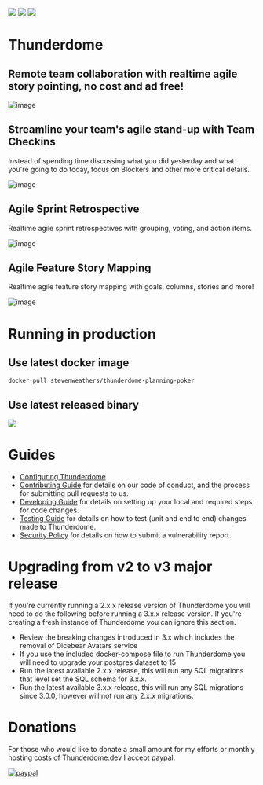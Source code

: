 ![](https://github.com/StevenWeathers/thunderdome-planning-poker/workflows/ci/badge.svg)
[![](https://img.shields.io/docker/pulls/stevenweathers/thunderdome-planning-poker.svg)](https://hub.docker.com/r/stevenweathers/thunderdome-planning-poker)
[![](https://img.shields.io/github/v/release/stevenweathers/thunderdome-planning-poker?include_prereleases)](https://github.com/StevenWeathers/thunderdome-planning-poker/releases/latest)

# Thunderdome

## Remote team collaboration with realtime agile story pointing, no cost and ad free!

![image](https://user-images.githubusercontent.com/846933/95778842-eb76ef00-0c96-11eb-99d8-af5d098c12ee.png)

## Streamline your team's agile stand-up with Team Checkins

Instead of spending time discussing what you did yesterday and what you're going to do today, focus on Blockers and
other more critical details.

![image](https://user-images.githubusercontent.com/846933/146627094-1f31a277-a454-4fd1-b707-ecb95559e9ad.png)

## Agile Sprint Retrospective

Realtime agile sprint retrospectives with grouping, voting, and action items.

![image](https://user-images.githubusercontent.com/846933/173260209-3ef3299f-f1b2-41e8-802f-17d40649c66d.png)

## Agile Feature Story Mapping

Realtime agile feature story mapping with goals, columns, stories and more!

![image](https://user-images.githubusercontent.com/846933/173260211-304a973d-4ede-494f-bb7d-b7e5c86a4e6e.png)

# Running in production

## Use latest docker image

```
docker pull stevenweathers/thunderdome-planning-poker
```

## Use latest released binary

[![](https://img.shields.io/github/v/release/stevenweathers/thunderdome-planning-poker?include_prereleases)](https://github.com/StevenWeathers/thunderdome-planning-poker/releases/latest)

# Guides

- [Configuring Thunderdome](docs/CONFIGURATION.md)
- [Contributing Guide](docs/CONTRIBUTING.md) for details on our code of conduct, and the process for submitting pull
  requests to us.
- [Developing Guide](docs/DEVELOPING.md) for details on setting up your local and required steps for code changes.
- [Testing Guide](docs/TESTING.md) for details on how to test (unit and end to end) changes made to Thunderdome.
- [Security Policy](docs/SECURITY.md) for details on how to submit a vulnerability report.

# Upgrading from v2 to v3 major release

If you're currently running a 2.x.x release version of Thunderdome you will need to do the following before running a
3.x.x release version. If you're creating a fresh instance of Thunderdome you can ignore this section.

- Review the breaking changes introduced in 3.x which includes the removal of Dicebear Avatars service
- If you use the included docker-compose file to run Thunderdome you will need to upgrade your postgres dataset to 15
- Run the latest available 2.x.x release, this will run any SQL migrations that level set the SQL schema for 3.x.x.
- Run the latest available 3.x.x release, this will run any SQL migrations since 3.0.0, however will not run any 2.x.x
  migrations.

# Donations

For those who would like to donate a small amount for my efforts or monthly hosting costs of Thunderdome.dev I accept
paypal.

[![paypal](https://www.paypalobjects.com/en_US/i/btn/btn_donateCC_LG.gif)](https://paypal.me/smweathers?locale.x=en_US)